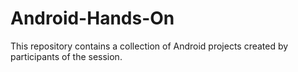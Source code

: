 # Android-Hands-On
This repository contains a collection of Android projects created by participants of the session.
